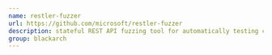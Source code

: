 ```yaml
---
name: restler-fuzzer
url: https://github.com/microsoft/restler-fuzzer
description: stateful REST API fuzzing tool for automatically testing cloud services through their REST APIs and finding security and reliability bugs in these services. URL : https://github.com/microsoft/restler-fuzzer Groups : blackarch blackarch-webapp blackarch-fuzzer
group: blackarch
---
```

